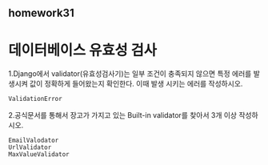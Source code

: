 ## homework31

# 데이터베이스 유효성 검사

1.Django에서 validator(유효성검사기)는 일부 조건이 충족되지 않으면 특정 에러를 발생시켜
값이 정확하게 들어왔는지 확인한다. 이때 발생 시키는 에러를 작성하시오.

```python
ValidationError
```

2.공식문서를 통해서 장고가 가지고 있는 Built-in validator를 찾아서 3개 이상
작성하시오.

```
EmailValodator
UrlValidator
MaxValueValidator
```



